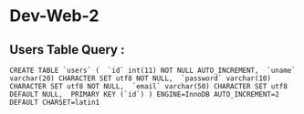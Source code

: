 # Dev-Web-2

Users Table Query :
----------------

```CREATE TABLE `users` (
  `id` int(11) NOT NULL AUTO_INCREMENT,
  `uname` varchar(20) CHARACTER SET utf8 NOT NULL,
  `password` varchar(10) CHARACTER SET utf8 NOT NULL,
  `email` varchar(50) CHARACTER SET utf8 DEFAULT NULL,
  PRIMARY KEY (`id`)
) ENGINE=InnoDB AUTO_INCREMENT=2 DEFAULT CHARSET=latin1```


  
